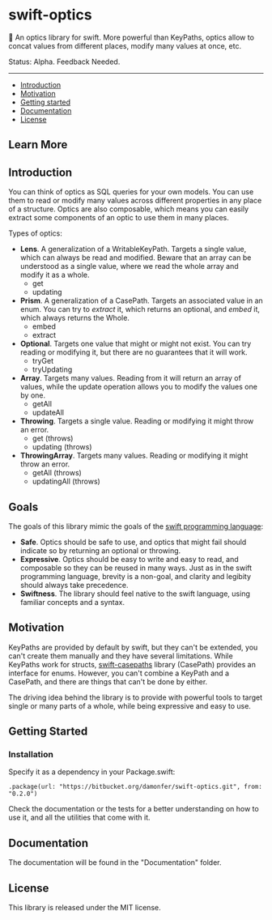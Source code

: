 # swift-optics

🔬 An optics library for swift. More powerful than KeyPaths, optics allow to concat values from different places, modify many values at once, etc.

Status: Alpha. Feedback Needed.

---

* [Introduction](#Introduction)
* [Motivation](#Motivation)
* [Getting started](#Getting-started)
* [Documentation](#Documentation)
* [License](#License)

## Learn More

## Introduction

You can think of optics as SQL queries for your own models. You can use them to read or modify many values across different properties in any place of a structure. Optics are also composable, which means you can easily extract some components of an optic to use them in many places. 

Types of optics:

- **Lens**. A generalization of a WritableKeyPath. Targets a single value, which can always be read and modified. Beware that an array can be understood as a single value, where we read the whole array and modify it as a whole.
	- get
	- updating
- **Prism**. A generalization of a CasePath. Targets an associated value in an enum. You can try to *extract* it, which returns an optional, and *embed* it, which always returns the Whole.
	- embed
	- extract
- **Optional**. Targets one value that might or might not exist. You can try reading or modifying it, but there are no guarantees that it will work.
	- tryGet
	- tryUpdating
- **Array**. Targets many values. Reading from it will return an array of values, while the update operation allows you to modify the values one by one.
	- getAll
	- updateAll
- **Throwing**. Targets a single value. Reading or modifying it might throw an error.
	- get (throws)
	- updating (throws)
- **ThrowingArray**. Targets many values. Reading or modifying it might throw an error.
	- getAll (throws)
	- updatingAll (throws)
	
## Goals

The goals of this library mimic the goals of the [swift programming language](https://www.swift.org/about):

- **Safe**. Optics should be safe to use, and optics that might fail should indicate so by returning an optional or throwing.
- **Expressive**. Optics should be easy to write and easy to read, and composable so they can be reused in many ways. Just as in the swift programming language, brevity is a non-goal, and clarity and legibity should always take precedence.
- **Swiftness**. The library should feel native to the swift language, using familiar concepts and a syntax.

## Motivation

KeyPaths are provided by default by swift, but they can't be extended, you can't create them manually and they have several limitations. While KeyPaths work for structs, [swift-casepaths](https://github.com/pointfreeco/swift-case-paths "GitHub - pointfreeco/swift-case-paths: 🧰 Case paths bring the power and ergonomics of key paths to enums!") library (CasePath) provides an interface for enums. However, you can't combine a KeyPath and a CasePath, and there are things that can't be done by either.

The driving idea behind the library is to provide with powerful tools to target single or many parts of a whole, while being expressive and easy to use.

## Getting Started

### Installation

Specify it as a dependency in your Package.swift:

```
.package(url: "https://bitbucket.org/damonfer/swift-optics.git", from: "0.2.0")
```

Check the documentation or the tests for a better understanding on how to use it, and all the utilities that come with it.

## Documentation

The documentation will be found in the "Documentation" folder.

## License

This library is released under the MIT license.

